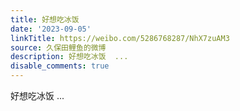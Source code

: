 ```yaml
---
title: 好想吃冰饭
date: '2023-09-05'
linkTitle: https://weibo.com/5286768287/NhX7zuAM3
source: 久保田鲤鱼的微博
description: 好想吃冰饭  ...
disable_comments: true
---
```

好想吃冰饭  ...